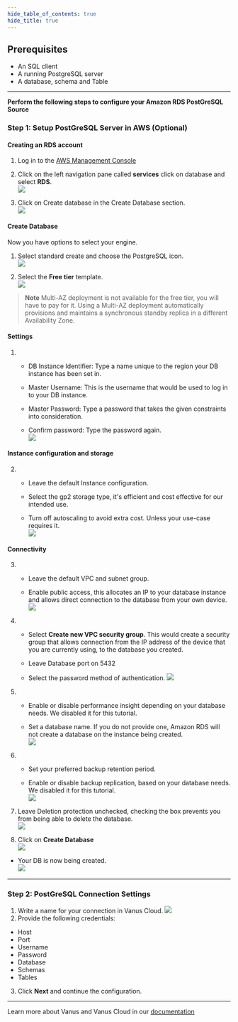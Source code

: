 ```yaml
--- 
hide_table_of_contents: true
hide_title: true
---
```


## Prerequisites

- An SQL client
- A running PostgreSQL server
- A database, schema and Table

---

**Perform the following steps to configure your Amazon RDS PostGreSQL Source**

### Step 1: Setup PostGreSQL Server in AWS (Optional)

#### Creating an RDS account

1. Log in to the [AWS Management Console](https://aws.amazon.com/)   

2. Click on the left navigation pane called **services** click on database and select **RDS**.   
![](images/3.png)   


3. Click on Create database in the Create Database section.  
![](images/4.png)   


#### Create Database

Now you have options to select your engine.  

1. Select standard create and choose the PostgreSQL icon.   
![](images/5.png)   


2. Select the **Free tier** template.   
![](images/6.png)   


>**Note** Multi-AZ deployment is not available for the free tier, you will have to pay for it. Using a Multi-AZ deployment automatically provisions and maintains a synchronous standby replica in a different Availability Zone.

#### Settings

1. 
    - DB Instance Identifier: Type a name unique to the region your DB instance has been set in.  

    - Master Username: This is the username that would be used to log in to your DB instance.  

    - Master Password: Type a password that takes the given constraints into consideration.  

    - Confirm password: Type the password again.   
    ![](images/7.png)   


#### Instance configuration and storage

2. 
    - Leave the default Instance configuration.  

    - Select the gp2 storage type, it's efficient and cost effective for our intended use.  

    - Turn off autoscaling to avoid extra cost. Unless your use-case requires it.   
    ![](images/8.png)   


#### Connectivity

3. 
    - Leave the default VPC and subnet group.  

    - Enable public access, this allocates an IP to your database instance and allows direct connection to the database from your own device.  
    ![](images/9.png)   


4. 
    - Select **Create new VPC security group**. This would create a security group that allows connection from the IP address of the device that you are currently using, to the database you created.

    - Leave Database port on 5432   

    - Select the password method of authentication.
    ![](images/10.png)   


5. 
    - Enable or disable performance insight depending on your database needs. We disabled it for this tutorial.  

    - Set a database name. If you do not provide one, Amazon RDS will not create a database on the instance being created.   
    ![](images/11.png)   


6. 
    - Set your preferred backup retention period.  

    - Enable or disable backup replication, based on your database needs. We disabled it for this tutorial.  
    ![](images/12.png)   


7. Leave Deletion protection unchecked, checking the box prevents you from being able to delete the database.  
![](images/13.png)   


8. Click on **Create Database**  
![](images/14.png)   


- Your DB is now being created.  
![](images/15.png)  

---

### Step 2: PostGreSQL Connection Settings
1. Write a name for your connection in Vanus Cloud.
![](images/name.png)
2. Provide the following credentials: 
- Host 
- Port 
- Username 
- Password 
- Database 
- Schemas 
- Tables   

3. Click **Next** and continue the configuration.

---

Learn more about Vanus and Vanus Cloud in our [documentation](https://docs.vanus.ai/getting-started/what-is-vanus)